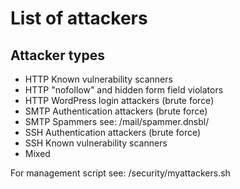 # List of attackers

## Attacker types

- HTTP Known vulnerability scanners
- HTTP "nofollow" and hidden form field violators
- HTTP WordPress login attackers (brute force)
- SMTP Authentication attackers (brute force)
- SMTP Spammers see: /mail/spammer.dnsbl/
- SSH  Authentication attackers (brute force)
- SSH  Known vulnerability scanners
- Mixed

For management script see: /security/myattackers.sh
